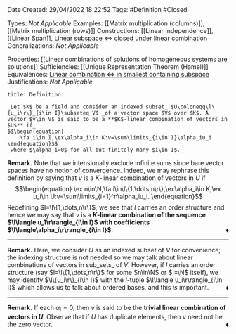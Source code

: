 <br />
<br />

Date Created: 29/04/2022 18:22:52
Tags: #Definition #Closed

Types: _Not Applicable_
Examples: [[Matrix multiplication (columns)]], [[Matrix multiplication (rows)]]
Constructions: [[Linear Independence]], [[Linear Span]], [Linear subspace $\Leftrightarrow$ closed under linear combination](Linear%20subspace%20iff%20closed%20under%20linear%20combination.md)
Generalizations: _Not Applicable_

Properties: [[Linear combinations of solutions of homogeneous systems are solutions]]
Sufficiencies: [[Unique Representation Theorem (Hamel)]]
Equivalences: [Linear combination $\Leftrightarrow$ in smallest containing subspace](Linear%20combination%20iff%20in%20smallest%20containing%20subspace.md)
Justifications: _Not Applicable_

``` ad-Definition
title: Definition.

_Let $K$ be a field and consider an indexed subset_ $U\coloneqq\l\{u_i\r\}_{i\in I}\subseteq V$ _of a vector space $V$ over $K$. A vector $v\in V$ is said to be a **$K$-linear combination of vectors in $U$** if_
$$\begin{equation}
    \fa i\in I,\ex\alpha_i\in K:v=\sum\limits_{i\in I}\alpha_iu_i
\end{equation}$$
_where $\alpha_i=0$ for all but finitely-many $i\in I$._

```

**Remark.** Note that we intensionally exclude infinite sums since bare vector spaces have no notion of convergence. Indeed, we may rephrase this definition by saying that $v$ is a $K$-linear combination of vectors in $U$ if
$$\begin{equation}
    \ex n\in\N,\fa i\in\l\{1,\dots,n\r\},\ex\alpha_i\in K,\ex u_i\in U:v=\sum\limits_{i=1}^n\alpha_iu_i.
\end{equation}$$
Redefining $I=\l\{1,\dots,n\r\}$, we see that $I$ carries an order structure and hence we may say that $v$ is a **$K$-linear combination of the sequence $\l\langle u_1\r\rangle_{i\in I}$ with coefficients $\l\langle\alpha_i\r\rangle_{i\in I}$**.<span style="float:right;">$\blacklozenge$</span>

---

**Remark.** Here, we consider $U$ as an indexed subset of $V$ for convenience; the indexing structure is not needed so we may talk about linear combinations of vectors in sub_sets_ of $V$. However, if $I$ carries an order structure (say $I=\l\{1,\dots,n\r\}$ for some $n\in\N$ or $I=\N$ itself), we may identify $\l\{u_i\r\}_{i\in I}$ with the $I$-tuple $\l\langle u_i\r\rangle_{i\in I}$ which allows us to talk about ordered bases, and this _is_ important.<span style="float:right;">$\blacklozenge$</span>

---

**Remark.** If each $\alpha_i=0$, then $v$ is said to be the **trivial linear combination of vectors in $U$**. Observe that if $U$ has duplicate elements, then $v$ need not be the zero vector.<span style="float:right;">$\blacklozenge$</span>
